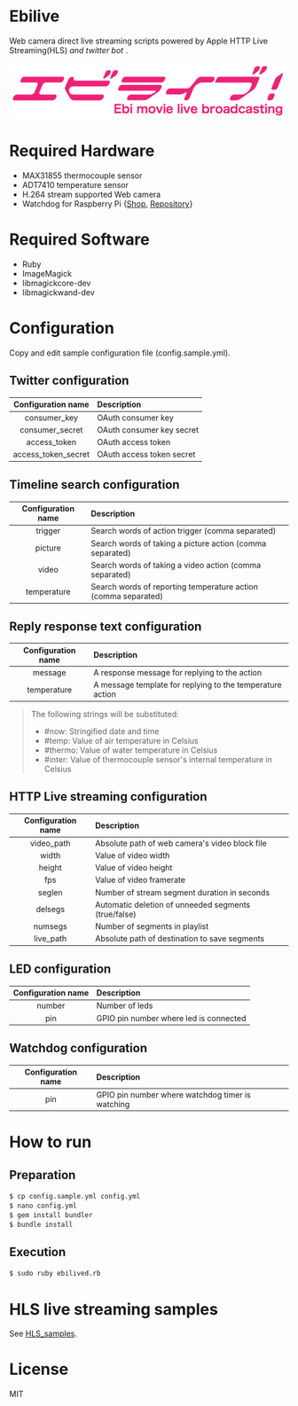 # Ebilive

Web camera direct live streaming scripts powered by Apple HTTP Live Streaming(HLS) *and twitter bot* .

![Ebilive-logo](docs/logo.png)


# Required Hardware

- MAX31855 thermocouple sensor
- ADT7410 temperature sensor
- H.264 stream supported Web camera
- Watchdog for Raspberry Pi {[Shop](https://www.switch-science.com/catalog/2254/), [Repository](https://github.com/SWITCHSCIENCE/Watchdog_for_RaspberryPi)}

# Required Software

- Ruby
- ImageMagick
- libmagickcore-dev
- libmagickwand-dev


# Configuration

Copy and edit sample configuration file (config.sample.yml).

## Twitter configuration

| Configuration name |       Description         |
|:------------------:|:--------------------------|
|    consumer_key    | OAuth consumer key        |
|   consumer_secret  | OAuth consumer key secret |
|     access_token   | OAuth access token        |
| access_token_secret| OAuth access token secret |

## Timeline search configuration

| Configuration name |       Description                                               |
|:------------------:|:----------------------------------------------------------------|
|        trigger     | Search words of action trigger (comma separated)                |
|        picture     | Search words of taking a picture action (comma separated)       |
|         video      | Search words of taking a video action (comma separated)         |
|      temperature   | Search words of reporting temperature action (comma separated)  |

## Reply response text configuration

| Configuration name |       Description                                         |
|:------------------:|:----------------------------------------------------------|
|        message     | A response message for replying to the action             |
|      temperature   | A message template for replying to the temperature action |

>    The following strings will be substituted:
>    - #now: Stringified date and time
>    - #temp: Value of air temperature in Celsius
>    - #thermo: Value of water temperature in Celsius
>    - #inter: Value of thermocouple sensor's internal temperature in Celsius


## HTTP Live streaming configuration

| Configuration name |       Description                                     |
|:------------------:|:------------------------------------------------------|
|      video_path    | Absolute path of web camera's video block file        |
|         width      | Value of video width                                  |
|        height      | Value of video height                                 |
|          fps       | Value of video framerate                              |
|        seglen      | Number of stream segment duration in seconds          |
|        delsegs     | Automatic deletion of unneeded segments (true/false)  |
|        numsegs     | Number of segments in playlist                        |
|        live_path   | Absolute path of destination to save segments         |

## LED configuration

| Configuration name |       Description                                     |
|:------------------:|:------------------------------------------------------|
|        number      | Number of leds                                        |
|          pin       | GPIO pin number where led is connected                |


## Watchdog configuration
| Configuration name |       Description                                     |
|:------------------:|:------------------------------------------------------|
|          pin       | GPIO pin number where watchdog timer is watching      |


# How to run

## Preparation
```sh
$ cp config.sample.yml config.yml
$ nano config.yml
$ gem install bundler
$ bundle install
```

## Execution
```sh
$ sudo ruby ebilived.rb
```


# HLS live streaming samples
See [HLS_samples](HLS_samples).

# License

MIT
